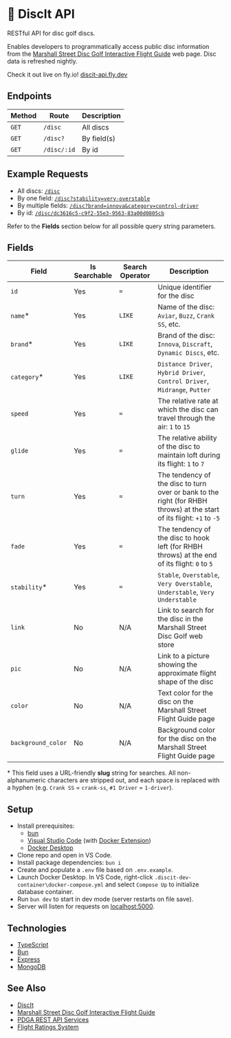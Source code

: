 # 🥏 DiscIt API

RESTful API for disc golf discs.

Enables developers to programmatically access public disc information from the [Marshall Street Disc Golf Interactive Flight Guide](https://www.marshallstreetdiscgolf.com/flightguide) web page. Disc data is refreshed nightly.

Check it out live on fly.io! [discit-api.fly.dev](https://discit-api.fly.dev)

## Endpoints

| Method | Route       | Description |
| ------ | ----------- | ----------- |
| `GET`  | `/disc`     | All discs   |
| `GET`  | `/disc?`    | By field(s) |
| `GET`  | `/disc/:id` | By id       |

## Example Requests

-   All discs: [`/disc`](https://discit-api.fly.dev/disc)
-   By one field: [`/disc?stability=very-overstable`](https://discit-api.fly.dev/disc?stability=very-overstable)
-   By multiple fields: [`/disc?brand=innova&category=control-driver`](https://discit-api.fly.dev/disc?brand=innova&category=control-driver)
-   By id: [`/disc/dc3616c5-c9f2-55e3-9563-83a00d0805cb`](https://discit-api.fly.dev/disc/dc3616c5-c9f2-55e3-9563-83a00d0805cb)

Refer to the **Fields** section below for all possible query string parameters.

## Fields

| Field              | Is Searchable | Search Operator | Description                                                                                                           |
| ------------------ | ------------- | --------------- | --------------------------------------------------------------------------------------------------------------------- |
| `id`               | Yes           | `=`             | Unique identifier for the disc                                                                                        |
| `name`\*           | Yes           | `LIKE`          | Name of the disc: `Aviar`, `Buzz`, `Crank SS`, etc.                                                                   |
| `brand`\*          | Yes           | `LIKE`          | Brand of the disc: `Innova`, `Discraft`, `Dynamic Discs`, etc.                                                        |
| `category`\*       | Yes           | `LIKE`          | `Distance Driver`, `Hybrid Driver`, `Control Driver`, `Midrange`, `Putter`                                            |
| `speed`            | Yes           | `=`             | The relative rate at which the disc can travel through the air: `1` to `15`                                           |
| `glide`            | Yes           | `=`             | The relative ability of the disc to maintain loft during its flight: `1` to `7`                                       |
| `turn`             | Yes           | `=`             | The tendency of the disc to turn over or bank to the right (for RHBH throws) at the start of its flight: `+1` to `-5` |
| `fade`             | Yes           | `=`             | The tendency of the disc to hook left (for RHBH throws) at the end of its flight: `0` to `5`                          |
| `stability`\*      | Yes           | `=`             | `Stable`, `Overstable`, `Very Overstable`, `Understable`, `Very Understable`                                          |
| `link`             | No            | N/A             | Link to search for the disc in the Marshall Street Disc Golf web store                                                |
| `pic`              | No            | N/A             | Link to a picture showing the approximate flight shape of the disc                                                    |
| `color`            | No            | N/A             | Text color for the disc on the Marshall Street Flight Guide page                                                      |
| `background_color` | No            | N/A             | Background color for the disc on the Marshall Street Flight Guide page                                                |

\* This field uses a URL-friendly **slug** string for searches. All non-alphanumeric characters are stripped out, and each space is replaced with a hyphen (e.g. `Crank SS` = `crank-ss`, `#1 Driver` = `1-driver`).

## Setup

-   Install prerequisites:
    -   [bun](https://bun.sh/)
    -   [Visual Studio Code](https://code.visualstudio.com/download) (with [Docker Extension](https://marketplace.visualstudio.com/items?itemName=ms-azuretools.vscode-docker))
    -   [Docker Desktop](https://www.docker.com/)
-   Clone repo and open in VS Code.
-   Install package dependencies: `bun i`
-   Create and populate a `.env` file based on `.env.example`.
-   Launch Docker Desktop. In VS Code, right-click `.discit-dev-container\docker-compose.yml` and select `Compose Up` to initialize database container.
-   Run `bun dev` to start in dev mode (server restarts on file save).
-   Server will listen for requests on [localhost:5000](http://localhost:5000).

## Technologies

-   [TypeScript](https://www.typescriptlang.org)
-   [Bun](https://bun.sh/)
-   [Express](https://expressjs.com)
-   [MongoDB](https://www.mongodb.com)

## See Also

-   [DiscIt](https://github.com/cdleveille/discit)
-   [Marshall Street Disc Golf Interactive Flight Guide](https://www.marshallstreetdiscgolf.com/flightguide)
-   [PDGA REST API Services](https://www.pdga.com/dev/api/rest/v1/services)
-   [Flight Ratings System](https://www.innovadiscs.com/home/disc-golf-faq/flight-ratings-system/)
